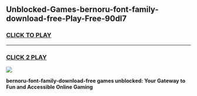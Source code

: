 
## Unblocked-Games-bernoru-font-family-download-free-Play-Free-90dl7
<h3>
<a href="https://premium76.site?title=bernoru-font-family-download-free&ref=21A">CLICK TO PLAY</a></h3>
<hr>

<h3>
<a href="https://premium76.site?title=bernoru-font-family-download-free&ref=21A">CLICK 2 PLAY</a>
  
</h3>

<a href="https://premium76.site?title=bernoru-font-family-download-free&ref=21A"><img src="https://clearcache.store/games.png"></a>


**bernoru-font-family-download-free games unblocked: Your Gateway to Fun and Accessible Online Gaming**
